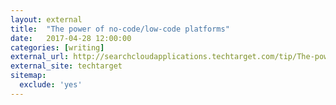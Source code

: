 ```yaml
---
layout: external
title:  "The power of no-code/low-code platforms"
date:   2017-04-28 12:00:00
categories: [writing]
external_url: http://searchcloudapplications.techtarget.com/tip/The-power-of-no-code-low-code-platforms
external_site: techtarget
sitemap:
  exclude: 'yes'
---
```

